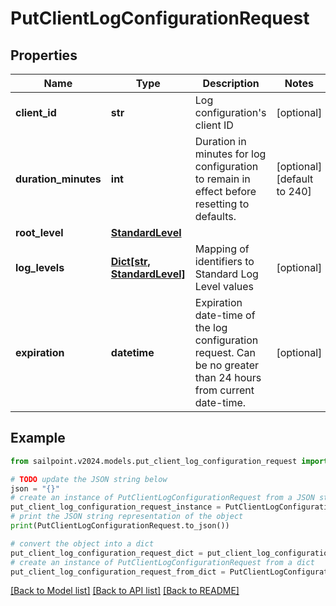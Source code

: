 # PutClientLogConfigurationRequest


## Properties

Name | Type | Description | Notes
------------ | ------------- | ------------- | -------------
**client_id** | **str** | Log configuration&#39;s client ID | [optional] 
**duration_minutes** | **int** | Duration in minutes for log configuration to remain in effect before resetting to defaults. | [optional] [default to 240]
**root_level** | [**StandardLevel**](StandardLevel.md) |  | 
**log_levels** | [**Dict[str, StandardLevel]**](StandardLevel.md) | Mapping of identifiers to Standard Log Level values | [optional] 
**expiration** | **datetime** | Expiration date-time of the log configuration request.  Can be no greater than 24 hours from current date-time. | [optional] 

## Example

```python
from sailpoint.v2024.models.put_client_log_configuration_request import PutClientLogConfigurationRequest

# TODO update the JSON string below
json = "{}"
# create an instance of PutClientLogConfigurationRequest from a JSON string
put_client_log_configuration_request_instance = PutClientLogConfigurationRequest.from_json(json)
# print the JSON string representation of the object
print(PutClientLogConfigurationRequest.to_json())

# convert the object into a dict
put_client_log_configuration_request_dict = put_client_log_configuration_request_instance.to_dict()
# create an instance of PutClientLogConfigurationRequest from a dict
put_client_log_configuration_request_from_dict = PutClientLogConfigurationRequest.from_dict(put_client_log_configuration_request_dict)
```
[[Back to Model list]](../README.md#documentation-for-models) [[Back to API list]](../README.md#documentation-for-api-endpoints) [[Back to README]](../README.md)


